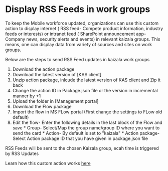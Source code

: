 # Display RSS Feeds in work groups

To keep the Mobile workforce updated, organizations can use this custom action to display internet ( RSS feed- Compete product information, industry feeds or interests) or intranet feed ( SharePoint announcement app- Company news, security alerts and events) in relevant kaizala groups. This means, one can display data from variety of sources and sites on work groups.

Below are the steps to send RSS Feed updates in kaizala work groups

1. Download the action package
2. Download the latest version of [KAS client]
3. Unzip action package, inlcude the latest version of KAS client and Zip it back
4. Change the action ID in Package.json file or the version in incremental manner by +1
5. Upload the folder in [Management portal]
6. Download the Flow package
7. Import the flow in MS FLow portal (First change the settings to FLow old default)
8. Edit the flow-
                 Enter the following details in the last block of the Flow and save
		* Group- Select/Map the group name/group ID where you want to send the card
		* Action- By default is set to "kaizala"
		* Action package- Select Action package ID that you have given in package.json file

RSS Feeds will be sent to the chosen Kaizala group, ecah time is triggered by RSS Updates
		
Learn how this custom action works [here]()


